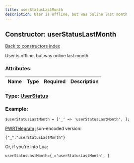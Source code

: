```yaml
---
title: userStatusLastMonth
description: User is offline, but was online last month
---
```

## Constructor: userStatusLastMonth  
[Back to constructors index](index.md)



User is offline, but was online last month

### Attributes:

| Name     |    Type       | Required | Description |
|----------|:-------------:|:--------:|------------:|



### Type: [UserStatus](../types/UserStatus.md)


### Example:

```
$userStatusLastMonth = ['_' => 'userStatusLastMonth', ];
```  

[PWRTelegram](https://pwrtelegram.xyz) json-encoded version:

```
{"_":"userStatusLastMonth"}
```


Or, if you're into Lua:  


```
userStatusLastMonth={_='userStatusLastMonth', }

```


